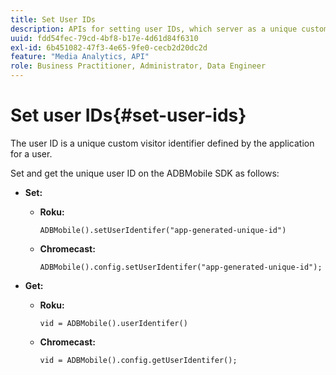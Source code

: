 ```yaml
---
title: Set User IDs
description: APIs for setting user IDs, which server as a unique customer identifier.
uuid: fdd54fec-79cd-4bf8-b17e-4d61d84f6310
exl-id: 6b451082-47f3-4e65-9fe0-cecb2d20dc2d
feature: "Media Analytics, API"
role: Business Practitioner, Administrator, Data Engineer
---
```

# Set user IDs{#set-user-ids}

The user ID is a unique custom visitor identifier defined by the application for a user.

Set and get the unique user ID on the ADBMobile SDK as follows:

* **Set:**

   * **Roku:** 
   
      ```    
      ADBMobile().setUserIdentifer("app-generated-unique-id")
      ```
   
   * **Chromecast:** 
   
      ```    
      ADBMobile().config.setUserIdentifer("app-generated-unique-id");
      ```

* **Get:**

   * **Roku:** 
   
      ```    
      vid = ADBMobile().userIdentifer()
      ```
   
   * **Chromecast:** 
   
      ```    
      vid = ADBMobile().config.getUserIdentifer();
      ```
